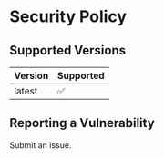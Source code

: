 # Security Policy

## Supported Versions

| Version | Supported          |
| ------- | ------------------ |
| latest  | :white_check_mark: |

## Reporting a Vulnerability

Submit an issue.
